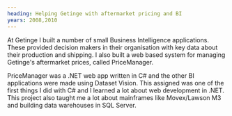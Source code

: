 ```yaml
---
heading: Helping Getinge with aftermarket pricing and BI
years: 2008,2010
---
```


At Getinge I built a number of small Business Intelligence applications. These provided decision makers in their organisation with key data about their production and shipping. I also built a web based system for managing Getinge's aftermarket prices, called PriceManager.

PriceManager was a .NET web app written in C# and the other BI applications were made using Dataset Vision. This assigned was one of the first things I did with C# and I learned a lot about web development in .NET. This project also taught me a lot about mainframes like Movex/Lawson M3 and building data warehouses in SQL Server.
